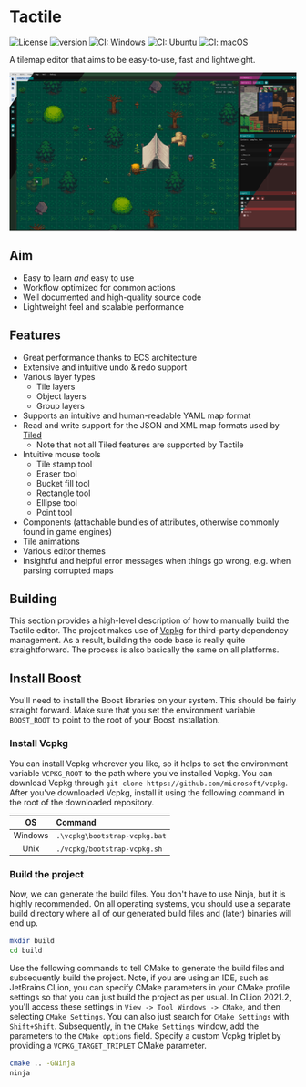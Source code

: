 # Tactile

[![License](https://img.shields.io/badge/license-GPL3-blue.svg)](https://opensource.org/licenses/GPL-3.0)
[![version](https://img.shields.io/github/v/release/albin-johansson/tactile)](https://github.com/albin-johansson/tactile/releases)
[![CI: Windows](https://github.com/albin-johansson/tactile/actions/workflows/windows.yml/badge.svg?branch=dev)](https://github.com/albin-johansson/tactile/actions/workflows/windows.yml)
[![CI: Ubuntu](https://github.com/albin-johansson/tactile/actions/workflows/ubuntu.yml/badge.svg?branch=dev)](https://github.com/albin-johansson/tactile/actions/workflows/ubuntu.yml)
[![CI: macOS](https://github.com/albin-johansson/tactile/actions/workflows/macos.yml/badge.svg?branch=dev)](https://github.com/albin-johansson/tactile/actions/workflows/macos.yml)

A tilemap editor that aims to be easy-to-use, fast and lightweight.

![example](meta/splash.png "splash")

## Aim

* Easy to learn *and* easy to use
* Workflow optimized for common actions
* Well documented and high-quality source code
* Lightweight feel and scalable performance

## Features

* Great performance thanks to ECS architecture
* Extensive and intuitive undo & redo support
* Various layer types
    * Tile layers
    * Object layers
    * Group layers
* Supports an intuitive and human-readable YAML map format
* Read and write support for the JSON and XML map formats used by [Tiled](https://www.mapeditor.org/)
    * Note that not all Tiled features are supported by Tactile
* Intuitive mouse tools
  * Tile stamp tool
  * Eraser tool
  * Bucket fill tool
  * Rectangle tool
  * Ellipse tool
  * Point tool
* Components (attachable bundles of attributes, otherwise commonly found in game engines)
* Tile animations
* Various editor themes
* Insightful and helpful error messages when things go wrong, e.g. when parsing corrupted maps

## Building

This section provides a high-level description of how to manually build the Tactile editor. The project makes use
of [Vcpkg](https://github.com/microsoft/vcpkg) for third-party dependency management. As a result, building the code
base is really quite straightforward. The process is also basically the same on all platforms.

## Install Boost

You'll need to install the Boost libraries on your system. This should be fairly straight forward. Make sure that you
set the environment variable `BOOST_ROOT` to point to the root of your Boost installation.

### Install Vcpkg

You can install Vcpkg wherever you like, so it helps to set the environment variable `VCPKG_ROOT` to the path where
you've installed Vcpkg. You can download Vcpkg through `git clone https://github.com/microsoft/vcpkg`. After you've
downloaded Vcpkg, install it using the following command in the root of the downloaded repository.

|   OS    | Command                       |
|:-------:|:------------------------------|
| Windows | `.\vcpkg\bootstrap-vcpkg.bat` |
|  Unix   | `./vcpkg/bootstrap-vcpkg.sh`  |

### Build the project

Now, we can generate the build files. You don't have to use Ninja, but it is highly recommended. On all operating
systems, you should use a separate build directory where all of our generated build files and (later) binaries will end
up.

```bash
mkdir build
cd build
```

Use the following commands to tell CMake to generate the build files and subsequently build the project. Note, if you
are using an IDE, such as JetBrains CLion, you can specify CMake parameters in your CMake profile settings so that you
can just build the project as per usual. In CLion 2021.2, you'll access these settings
in `View -> Tool Windows -> CMake`, and then selecting `CMake Settings`. You can also just search for `CMake Settings`
with `Shift+Shift`. Subsequently, in the `CMake Settings` window, add the parameters to the `CMake options` field.
Specify a custom Vcpkg triplet by providing a `VCPKG_TARGET_TRIPLET` CMake parameter.

```bash
cmake .. -GNinja
ninja
```
